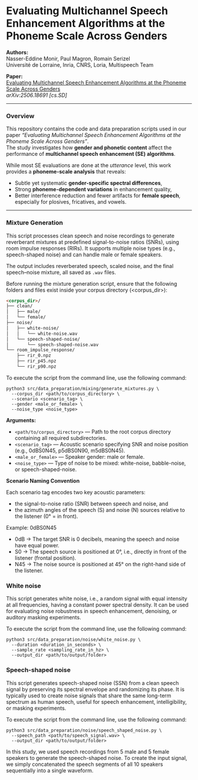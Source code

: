 # Evaluating Multichannel Speech Enhancement Algorithms at the Phoneme Scale Across Genders

**Authors:**  
Nasser-Eddine Monir, Paul Magron, Romain Serizel  
Université de Lorraine, Inria, CNRS, Loria, Multispeech Team  

**Paper:**  
[Evaluating Multichannel Speech Enhancement Algorithms at the Phoneme Scale Across Genders](https://doi.org/10.48550/arXiv.2506.18691)  
*arXiv:2506.18691 [cs.SD]*  

---

### Overview

This repository contains the code and data preparation scripts used in our paper *“Evaluating Multichannel Speech Enhancement Algorithms at the Phoneme Scale Across Genders”*.  
The study investigates how **gender and phonetic content** affect the performance of **multichannel speech enhancement (SE) algorithms**.  

While most SE evaluations are done at the *utterance* level, this work provides a **phoneme-scale analysis** that reveals:
- Subtle yet systematic **gender-specific spectral differences**,  
- Strong **phoneme-dependent variations** in enhancement quality,  
- Better interference reduction and fewer artifacts for **female speech**, especially for plosives, fricatives, and vowels.

---

### Mixture Generation

This script processes clean speech and noise recordings to generate reverberant mixtures at predefined signal-to-noise ratios (SNRs), using room impulse responses (RIRs). It supports multiple noise types (e.g., speech-shaped noise) and can handle male or female speakers.

The output includes reverberated speech, scaled noise, and the final speech–noise mixture, all saved as `.wav` files.

Before running the mixture generation script, ensure that the following folders and files exist inside your corpus directory (<corpus_dir>):

```markdown
<corpus_dir>/
├── clean/
│   ├── male/
│   └── female/
├── noise/
│   ├── white-noise/
│   │   └── white-noise.wav
│   └── speech-shaped-noise/
│       └── speech-shaped-noise.wav
└── room_impulse_response/
    ├── rir_0.npz
    ├── rir_p45.npz
    └── rir_p90.npz
```

To execute the script from the command line, use the following command:

```shell
python3 src/data_preparation/mixing/generate_mixtures.py \
  --corpus_dir <path/to/corpus_directory> \
  --scenario <scenario_tag> \
  --gender <male_or_female> \
  --noise_type <noise_type>
```

**Arguments:**

- `<path/to/corpus_directory>` — Path to the root corpus directory containing all required subdirectories.
- `<scenario_tag>` — Acoustic scenario specifying SNR and noise position (e.g., 0dBS0N45, p5dBS0N90, m5dBS0N45).
- `<male_or_female>` — Speaker gender: male or female.
- `<noise_type>` — Type of noise to be mixed: white-noise, babble-noise, or speech-shaped-noise.

**Scenario Naming Convention** 

Each scenario tag encodes two key acoustic parameters:
- the signal-to-noise ratio (SNR) between speech and noise, and
- the azimuth angles of the speech (S) and noise (N) sources relative to the listener (0° = in front).

Example: 0dBS0N45
- 0dB $\rightarrow$ The target SNR is 0 decibels, meaning the speech and noise have equal power.
- S0 $\rightarrow$ The speech source is positioned at 0°, i.e., directly in front of the listener (frontal position).
- N45 $\rightarrow$ The noise source is positioned at 45° on the right-hand side of the listener.

### White noise

This script generates white noise, i.e., a random signal with equal intensity at all frequencies, having a constant power spectral density.
It can be used for evaluating noise robustness in speech enhancement, denoising, or auditory masking experiments.

To execute the script from the command line, use the following command:

```shell
python3 src/data_preparation/noise/white_noise.py \
  --duration <duration_in_seconds> \
  --sample_rate <sampling_rate_in_hz> \
  --output_dir <path/to/output/folder>

```

### Speech-shaped noise

This script generates speech-shaped noise (SSN) from a clean speech signal by preserving its spectral envelope and randomizing its phase. It is typically used to create noise signals that share the same long-term spectrum as human speech, useful for speech enhancement, intelligibility, or masking experiments. 

To execute the script from the command line, use the following command:

```shell
python3 src/data_preparation/noise/speech_shaped_noise.py \
  --speech_path <path/to/speech_signal.wav> \
  --output_dir <path/to/output/folder>
```

In this study, we used speech recordings from 5 male and 5 female speakers to generate the speech-shaped noise. To create the input signal, we simply concatenated the speech segments of all 10 speakers sequentially into a single waveform.

















































